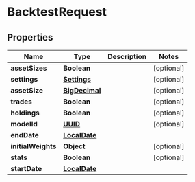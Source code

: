 
# BacktestRequest

## Properties
Name | Type | Description | Notes
------------ | ------------- | ------------- | -------------
**assetSizes** | **Boolean** |  |  [optional]
**settings** | [**Settings**](Settings.md) |  |  [optional]
**assetSize** | [**BigDecimal**](BigDecimal.md) |  |  [optional]
**trades** | **Boolean** |  |  [optional]
**holdings** | **Boolean** |  |  [optional]
**modelId** | [**UUID**](UUID.md) |  |  [optional]
**endDate** | [**LocalDate**](LocalDate.md) |  | 
**initialWeights** | **Object** |  |  [optional]
**stats** | **Boolean** |  |  [optional]
**startDate** | [**LocalDate**](LocalDate.md) |  | 



